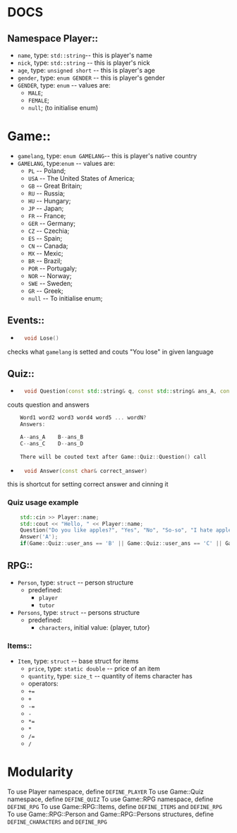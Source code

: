 # DOCS
## Namespace Player::
- `name`, type: `std::string`-- this is player's name
- `nick`, type: `std::string` -- this is player's nick
- `age`, type: `unsigned short` -- this is player's age
- `gender`, type: `enum GENDER` -- this is player's gender
- `GENDER`, type: `enum` -- values are:
    - `MALE`;
    - `FEMALE`;
    - `null`; (to initialise enum)

# Game::
- `gamelang`, type: `enum GAMELANG`-- this is player's native country
- `GAMELANG`, type:`enum` -- values are:
    - `PL` -- Poland;
    - `USA` -- The United States of America;
    - `GB` -- Great Britain;
    - `RU` -- Russia;
    - `HU` -- Hungary;
    - `JP` -- Japan;
    - `FR` -- France;
    - `GER` -- Germany;
    - `CZ` -- Czechia;
    - `ES` -- Spain;
    - `CN` -- Canada; 
    - `MX` -- Mexic;
    - `BR` -- Brazil;
    - `POR` -- Portugaly;
    - `NOR` -- Norway;
    - `SWE` -- Sweden;
    - `GR` -- Greek;
    - `null` -- To initialise enum;
## Events::
- ```C++
    void Lose()
  ```
checks what `gamelang` is setted and couts "You lose" in given language
## Quiz::
- ```C++
    void Question(const std::string& q, const std::string& ans_A, const std::string& ans_B, const std::string& ans_C, const std::string& ans_D)
  ```
couts question and answers

```C++
    Word1 word2 word3 word4 word5 ... wordN?
    Answers:

    A--ans_A    B--ans_B
    C--ans_C    D--ans_D
                                                   
    There will be couted text after Game::Quiz::Question() call
```

- ``` C++
    void Answer(const char& correct_answer)
  ```
this is shortcut for setting correct answer and cinning it
### Quiz usage example

```C++
    std::cin >> Player::name;
    std::cout << "Hello, " << Player::name;
    Question("Do you like apples?", "Yes", "No", "So-so", "I hate apples!");
    Answer('A');
    if(Game::Quiz::user_ans == 'B' || Game::Quiz::user_ans == 'C' || Game::Quiz::user_ans == 'D') Lose();
```
## RPG::
- `Person`, type: `struct` -- person structure
  - predefined:
    - `player`
    - `tutor`
- `Persons`, type: `struct` -- persons structure
  - predefined:
    - `characters`, initial value: {player, tutor}
### Items::
- `Item`, type: `struct` -- base struct for items
  - `price`, type: `static double` -- price of an item
  - `quantity`, type: `size_t` -- quantity of items character has
  - operators:
  - `+=`
  - `+`
  - `-=`
  - `-`
  - `*=`
  - `*`
  - `/=`
  - `/`

# Modularity
To use Player namespace, define `DEFINE_PLAYER`
To use Game::Quiz namespace, define `DEFINE_QUIZ`
To use Game::RPG namespace, define `DEFINE_RPG`
To use Game::RPG::Items, define `DEFINE_ITEMS` and `DEFINE_RPG`
To use Game::RPG::Person and Game::RPG::Persons structures, define `DEFINE_CHARACTERS` and `DEFINE_RPG`
